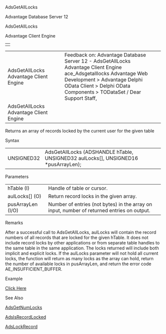 AdsGetAllLocks




Advantage Database Server 12  

AdsGetAllLocks

Advantage Client Engine

|  |
| --- |
|  |

|  |  |  |  |  |
| --- | --- | --- | --- | --- |
| AdsGetAllLocks  Advantage Client Engine |  |  | Feedback on: Advantage Database Server 12 - AdsGetAllLocks Advantage Client Engine ace\_Adsgetalllocks Advantage Web Development > Advantage Delphi OData Client > Delphi OData Components > TODataSet / Dear Support Staff, |  |
| AdsGetAllLocks  Advantage Client Engine |  |  |  |  |

Returns an array of records locked by the current user for the given table

Syntax

|  |  |
| --- | --- |
| UNSIGNED32 | AdsGetAllLocks (ADSHANDLE hTable,  UNSIGNED32 aulLocks[],  UNSIGNED16 \*pusArrayLen); |

Parameters

|  |  |
| --- | --- |
| hTable (I) | Handle of table or cursor. |
| aulLocks[] (O) | Return record locks in the given array. |
| pusArrayLen (I/O) | Number of entries (not bytes) in the array on input, number of returned entries on output. |

Remarks

After a successful call to AdsGetAllLocks, aulLocks will contain the record numbers of all records that are locked for the given hTable. It does not include record locks by other applications or from separate table handles to the same table in the same application. The locks returned will include both implicit and explicit locks. If the aulLocks parameter will not hold all current locks, the function will return as many locks as the array can hold, return the number of available locks in pusArrayLen, and return the error code AE\_INSUFFICIENT\_BUFFER.

Example

[Click Here](ace_examples.htm#adsgetalllocksexample)

See Also

[AdsGetNumLocks](ace_adsgetnumlocks.htm)

[AdsIsRecordLocked](ace_adsisrecordlocked.htm)

[AdsLockRecord](ace_adslockrecord.htm)